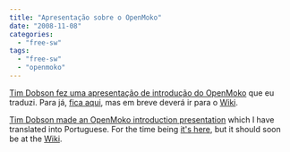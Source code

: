 ```yaml
---
title: "Apresentação sobre o OpenMoko"
date: "2008-11-08"
categories: 
  - "free-sw"
tags: 
  - "free-sw"
  - "openmoko"
---
```


[Tim Dobson fez uma apresentação de introdução do OpenMoko](http://lists.openmoko.org/pipermail/community/2008-November/035389.html) que eu traduzi. Para já, [fica aqui](http://files.1407.org/openmoko/portuguese/openmokopresentation1.2-pt_PT.odp), mas em breve deverá ir para o [Wiki](http://wiki.openmoko.org/).

[Tim Dobson made an OpenMoko introduction presentation](http://lists.openmoko.org/pipermail/community/2008-November/035389.html) which I have translated into Portuguese. For the time being [it's here](http://files.1407.org/openmoko/portuguese/openmokopresentation1.2-pt_PT.odp), but it should soon be at the [Wiki](http://wiki.openmoko.org/).

